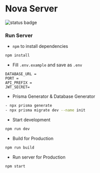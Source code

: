 # Nova Server

![status badge](https://badgen.net/badge/status/in_dev/yellow)

### Run Server

- `npm` to install dependencies
```sh
npm install
```
- Fill `.env.example` and save as `.env`
```shell
DATABASE_URL = 
PORT = 
API_PREFIX = 
JWT_SECRET= 
```

- Prisma Generator & Database Generator
```sh
- npx prisma generate
- npx prisma migrate dev --name init
```

- Start development
```sh
npm run dev
```

- Build for Production
```sh
npm run build
```

- Run server for Production
```sh
npm start
```
